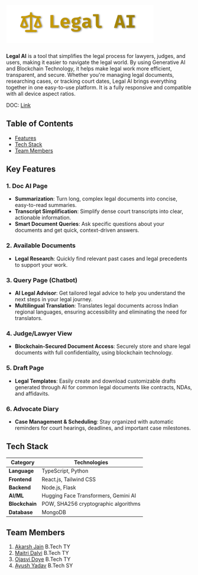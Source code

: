 # ![Legal AI Logo](public/logo.png)

**Legal AI** is a tool that simplifies the legal process for lawyers, judges, and users, making it easier to navigate the legal world. By using Generative AI and Blockchain Technology, it helps make legal work more efficient, transparent, and secure. Whether you're managing legal documents, researching cases, or tracking court dates, Legal AI brings everything together in one easy-to-use platform. It is a fully responsive and compatible with all device aspect ratios.


DOC: [Link](https://docs.google.com/document/d/1X82T9v-B_wLaX6Nsn625RXe8C8dp58mtQSlSUYT2dL8/edit?usp=sharing)


## Table of Contents
- [Features](#key-features)
- [Tech Stack](#tech-stack)
- [Team Members](#team-members)


## Key Features

### 1. **Doc AI Page** 
- **Summarization**: Turn long, complex legal documents into concise, easy-to-read summaries.  
- **Transcript Simplification**: Simplify dense court transcripts into clear, actionable information.  
- **Smart Document Queries**: Ask specific questions about your documents and get quick, context-driven answers.

### 2. **Available Documents**
- **Legal Research**: Quickly find relevant past cases and legal precedents to support your work.

### 3. **Query Page (Chatbot)**
- **AI Legal Advisor**: Get tailored legal advice to help you understand the next steps in your legal journey.
- **Multilingual Translation**: Translates legal documents across Indian regional languages, ensuring
 accessibility and eliminating the need for translators.

### 4. **Judge/Lawyer View**
- **Blockchain-Secured Document Access**: Securely store and share legal documents with full confidentiality, using blockchain technology.

### 5. **Draft Page**
- **Legal Templates**: Easily create and download customizable drafts generated through AI for common legal documents like contracts, NDAs, and affidavits.

### 6. **Advocate Diary**
- **Case Management & Scheduling**: Stay organized with automatic reminders for court hearings, deadlines, and important case milestones.


## Tech Stack

| **Category**   | **Technologies**                                        |
|----------------|---------------------------------------------------------|
| **Language**   | TypeScript, Python                                      |
| **Frontend**   | React.js, Tailwind CSS                                  |
| **Backend**    | Node.js, Flask                                          |
| **AI/ML**      | Hugging Face Transformers, Gemini AI                    |
| **Blockchain** | POW, SHA256 cryptographic algorithms                    |
| **Database**   | MongoDB                                                 |



## Team Members
1. [Akarsh Jain](https://www.linkedin.com/in/akarshjain158) B.Tech TY
2. [Maitri Dalvi](https://www.linkedin.com/in/maitridalvi13/) B.Tech TY
3. [Ojasvi Doye](https://www.linkedin.com/in/ojasvidoye) B.Tech TY
4. [Ayush Yadav](https://www.linkedin.com/in/ayushyadav27) B.Tech SY


